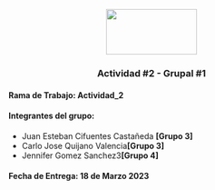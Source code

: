 
<p align="center"><img src="https://upload.wikimedia.org/wikipedia/commons/thumb/1/1e/UNAL_Logosimbolo.svg/1280px-UNAL_Logosimbolo.svg.png" width="160" height="80"></p> 
<h3 align="center">Actividad #2 - Grupal #1</h3>

<h4>Rama de Trabajo: Actividad_2</h4>

<h4>Integrantes del grupo:</h4> 
<ul>
  <li>Juan Esteban Cifuentes Castañeda <b>[Grupo 3]</b></li>
  <li>Carlo Jose Quijano Valencia<b>[Grupo 3]</b></li>
  <li>Jennifer Gomez Sanchez3<b>[Grupo 4]</b></li>
</ul>

<h4>Fecha de Entrega: 18 de Marzo 2023</h4> 
